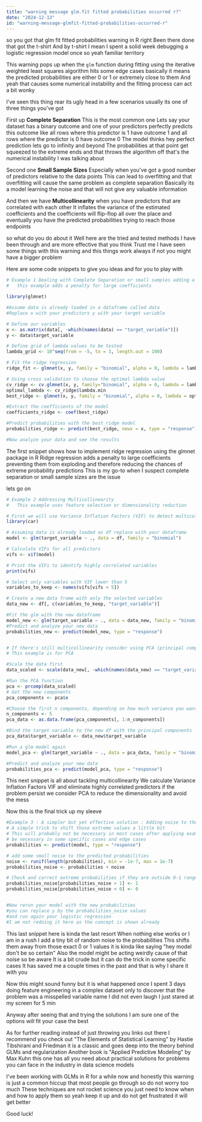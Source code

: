 ```yaml
---
title: "warning message glm.fit fitted probabilities occurred r?"
date: "2024-12-13"
id: "warning-message-glmfit-fitted-probabilities-occurred-r"
---
```


so you got that glm fit fitted probabilities warning in R right Been there done that got the t-shirt And by t-shirt I mean I spent a solid week debugging a logistic regression model once so yeah familiar territory

This warning pops up when the `glm` function during fitting using the iterative weighted least squares algorithm hits some edge cases basically it means the predicted probabilities are either 0 or 1 or extremely close to them And yeah that causes some numerical instability and the fitting process can act a bit wonky

I've seen this thing rear its ugly head in a few scenarios usually its one of three things you've got

First up **Complete Separation** This is the most common one Lets say your dataset has a binary outcome and one of your predictors perfectly predicts this outcome like all rows where this predictor is 1 have outcome 1 and all rows where the predictor is 0 have outcome 0 The model thinks hey perfect prediction lets go to infinity and beyond The probabilities at that point get squeezed to the extreme ends and that throws the algorithm off that's the numerical instability I was talking about

Second one **Small Sample Sizes** Especially when you've got a good number of predictors relative to the data points This can lead to overfitting and that overfitting will cause the same problem as complete separation Basically its a model learning the noise and that will not give any valuable information

And then we have **Multicollinearity** when you have predictors that are correlated with each other It inflates the variance of the estimated coefficients and the coefficients will flip-flop all over the place and eventually you have the predicted probabilities trying to reach those endpoints

 so what do you do about it Well here are the tried and tested methods I have been through and are more effective that you think Trust me I have seen some things with this warning and this things work always if not you might have a bigger problem

Here are some code snippets to give you ideas and for you to play with

```R
# Example 1 Dealing with Complete Separation or small samples adding a ridge penalty
#   this example adds a penalty for large coefficients

library(glmnet)

#Assume data is already loaded in a dataframe called data
#Replace x with your predictors y with your target variable

# Define our variables
x <- as.matrix(data[, -which(names(data) == "target_variable")])
y <- data$target_variable

# Define grid of lambda values to be tested
lambda_grid <- 10^seq(from = -5, to = 1, length.out = 100)

# Fit the ridge regression
ridge_fit <- glmnet(x, y, family = "binomial", alpha = 0, lambda = lambda_grid)

# Using cross validation to choose the optimal lambda value
cv_ridge <- cv.glmnet(x, y, family="binomial", alpha = 0, lambda = lambda_grid)
optimal_lambda <- cv_ridge$lambda.min
best_ridge <- glmnet(x, y, family = "binomial", alpha = 0, lambda = optimal_lambda)

#Extract the coefficients of the model
coefficients_ridge <- coef(best_ridge)

#Predict probabilities with the best_ridge model
probabilities_ridge <- predict(best_ridge, newx = x, type = "response")

#Now analyze your data and see the results

```
The first snippet shows how to implement ridge regression using the glmnet package in R Ridge regression adds a penalty to large coefficients preventing them from exploding and therefore reducing the chances of extreme probability predictions This is my go-to when I suspect complete separation or small sample sizes are the issue

 lets go on

```R
# Example 2 Addressing Multicollinearity
#   This example uses feature selection or dimensionality reduction

# First we will use Variance Inflation Factors (VIF) to detect multicollinearity
library(car)

# Assuming data is already loaded as df replace with your dataframe
model <- glm(target_variable ~ ., data = df, family = "binomial")

# Calculate VIFs for all predictors
vifs <- vif(model)

# Print the VIFs to identify highly correlated variables
print(vifs)

# Select only variables with VIF lower than 5
variables_to_keep <- names(vifs[vifs < 5])

# Create a new data frame with only the selected variables
data_new <- df[, c(variables_to_keep, "target_variable")]

#Fit the glm with the new dataframe
model_new <- glm(target_variable ~ ., data = data_new, family = "binomial")
#Predict and analyze your new data
probabilities_new <- predict(model_new, type = "response")


# If there's still multicollinearity consider using PCA (principal component analysis)
# This example is for PCA

#Scale the data first
data_scaled <- scale(data_new[, -which(names(data_new) == "target_variable")])

#Run the PCA function
pca <- prcomp(data_scaled)
# Get the new components
pca_components <- pca$x

#Choose the first n components, depending on how much variance you want to explain
n_components <- 5
pca_data <- as.data.frame(pca_components[, 1:n_components])

#Bind the target variable to the new df with the principal components
pca_data$target_variable <- data_new$target_variable

#Run a glm model again
model_pca <- glm(target_variable ~ ., data = pca_data, family = "binomial")

#Predict and analyze your new data
probabilities_pca <- predict(model_pca, type = "response")


```
This next snippet is all about tackling multicollinearity We calculate Variance Inflation Factors VIF and eliminate highly correlated predictors if the problem persist we consider PCA to reduce the dimensionality and avoid the mess

Now this is the final trick up my sleeve
```R
#Example 3 : A simpler but yet effective solution : Adding noise to the extreme values
# A simple trick to shift those extreme values a little bit
# This will probably not be necessary in most cases after applying examples 1 or 2 but might
# be necessary in some specific cases and edge cases
probabilities <- predict(model, type = "response")

# add some small noise to the predicted probabilities
noise <- runif(length(probabilities), min = -1e-7, max = 1e-7)
probabilities_noise <- probabilities + noise

# Check and correct extreme probabilities if they are outside 0-1 range
probabilities_noise[probabilities_noise > 1] <- 1
probabilities_noise[probabilities_noise < 0] <- 0


#Now rerun your model with the new probabilities
#you can replace y by the probabilities_noise values
#and run again your logistic regression
#I am not redoing it here as the concept is shown already


```
This last snippet here is kinda the last resort When nothing else works or I am in a rush I add a tiny bit of random noise to the probabilities This shifts them away from those exact 0 or 1 values it is kinda like saying "hey model don't be so certain" Also the model might be acting weirdly cause of that noise so be aware It is a bit crude but it can do the trick in some specific cases It has saved me a couple times in the past and that is why I share it with you

Now this might sound funny but it is what happened once I spent 3 days doing feature engineering in a complex dataset only to discover that the problem was a misspelled variable name I did not even laugh I just stared at my screen for 5 min

Anyway after seeing that and trying the solutions I am sure one of the options will fit your case the best

As for further reading instead of just throwing you links out there I recommend you check out "The Elements of Statistical Learning" by Hastie Tibshirani and Friedman it is a classic and goes deep into the theory behind GLMs and regularization Another book is "Applied Predictive Modeling" by Max Kuhn this one has all you need about practical solutions for problems you can face in the industry in data science models

I've been working with GLMs in R for a while now and honestly this warning is just a common hiccup that most people go through so do not worry too much These techniques are not rocket science you just need to know when and how to apply them so yeah keep it up and do not get frustrated it will get better

Good luck!
